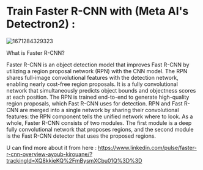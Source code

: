 # Train Faster R-CNN with (Meta AI's  Detectron2) : 



![1671284329323](https://user-images.githubusercontent.com/99510125/209795158-ff1ac111-1ccf-4fb1-98f7-aafbe09ea54f.png)

What is Faster R-CNN?

Faster R-CNN is an object detection model that improves Fast R-CNN by utilizing a region proposal network (RPN) with the CNN model. The RPN shares full-image convolutional features with the detection network, enabling nearly cost-free region proposals. It is a fully convolutional network that simultaneously predicts object bounds and objectness scores at each position. The RPN is trained end-to-end to generate high-quality region proposals, which Fast R-CNN uses for detection. RPN and Fast R-CNN are merged into a single network by sharing their convolutional features: the RPN component tells the unified network where to look.
As a whole, Faster R-CNN consists of two modules. The first module is a deep fully convolutional network that proposes regions, and the second module is the Fast R-CNN detector that uses the proposed regions.

U can find more about it from here : https://www.linkedin.com/pulse/faster-r-cnn-overview-ayoub-kirouane/?trackingId=XQ8kkieKQ%2FmBysmXCbu01Q%3D%3D
